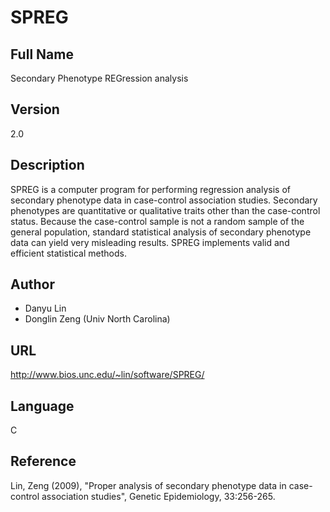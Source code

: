# SPREG

## Full Name
Secondary Phenotype REGression analysis

## Version
2.0

## Description
SPREG is a computer program for performing regression analysis of secondary phenotype data in case-control association studies. Secondary phenotypes are quantitative or qualitative traits other than the case-control status. Because the case-control sample is not a random sample of the general population, standard statistical analysis of secondary phenotype data can yield very misleading results. SPREG implements valid and efficient statistical methods.

## Author
* Danyu Lin
* Donglin Zeng (Univ North Carolina)

## URL
http://www.bios.unc.edu/~lin/software/SPREG/

## Language
C

## Reference
Lin, Zeng (2009), "Proper analysis of secondary phenotype data in case-control association studies", Genetic Epidemiology, 33:256-265.